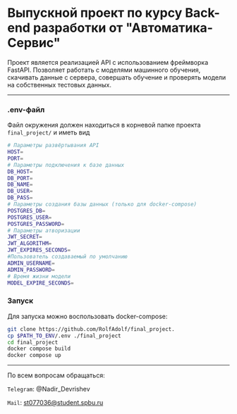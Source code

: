 # Выпускной проект по курсу Back-end разработки от "Автоматика-Cервис"
Проект является реализацией API с использованием фреймворка FastAPI. Позволяет работать с моделями машинного обучения, скачивать данные с сервера, совершать обучение и проверять модели на собственных тестовых данных.
***
### .env-файл
Файл окружения должен находиться в корневой папке проекта `final_project/` и иметь вид
```bash
# Параметры развёртывания API
HOST= 
PORT=
# Параметры подключения к базе данных
DB_HOST=
DB_PORT=
DB_NAME=
DB_USER=
DB_PASS=
# Параметры создания базы данных (только для docker-compose)
POSTGRES_DB=
POSTGRES_USER=
POSTGRES_PASSWORD=
# Параметры атворизации
JWT_SECRET=
JWT_ALGORITHM=
JWT_EXPIRES_SECONDS=
#Пользователь создаваемый по умолчанию
ADMIN_USERNAME=
ADMIN_PASSWORD=
# Время жизни модели
MODEL_EXPIRE_SECONDS=
```
### Запуск
Для запуска можно воспользовать docker-compose:
```bash
git clone https://github.com/RolfAdolf/final_project.
cp $PATH_TO_ENV/.env ./final_project
cd final_project
docker compose build
docker compose up
```
***
По всем вопросам обращаться:


`Telegram`: @Nadir_Devrishev


`Mail`: st077036@student.spbu.ru
